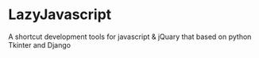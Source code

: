 LazyJavascript
==============

A shortcut development  tools for javascript &amp; jQuary that based on python Tkinter and Django 